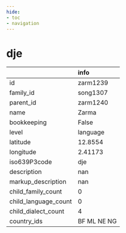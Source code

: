```yaml
---
hide:
- toc
- navigation
---
```

# dje
|                      | info        |
|:---------------------|:------------|
| id                   | zarm1239    |
| family_id            | song1307    |
| parent_id            | zarm1240    |
| name                 | Zarma       |
| bookkeeping          | False       |
| level                | language    |
| latitude             | 12.8554     |
| longitude            | 2.41173     |
| iso639P3code         | dje         |
| description          | nan         |
| markup_description   | nan         |
| child_family_count   | 0           |
| child_language_count | 0           |
| child_dialect_count  | 4           |
| country_ids          | BF ML NE NG |